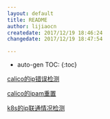 ```yaml
---
layout: default
title: README
author: lijiaocn
createdate: 2017/12/19 18:46:24
changedate: 2017/12/19 18:47:54

---
```


* auto-gen TOC:
{:toc}

[calico的ip错误检测](./calico-ip-conflict)

[calico的ipam重置](./calico-ipam-reset)

[k8s的ip联通情况检测](./k8s-ip-monitor)
